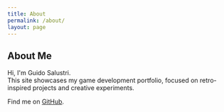 ```yaml
---
title: About
permalink: /about/
layout: page
---
```


## About Me

Hi, I'm Guido Salustri.  
This site showcases my game development portfolio, focused on retro-inspired projects and creative experiments.

Find me on [GitHub](https://github.com/guidosalustri).

